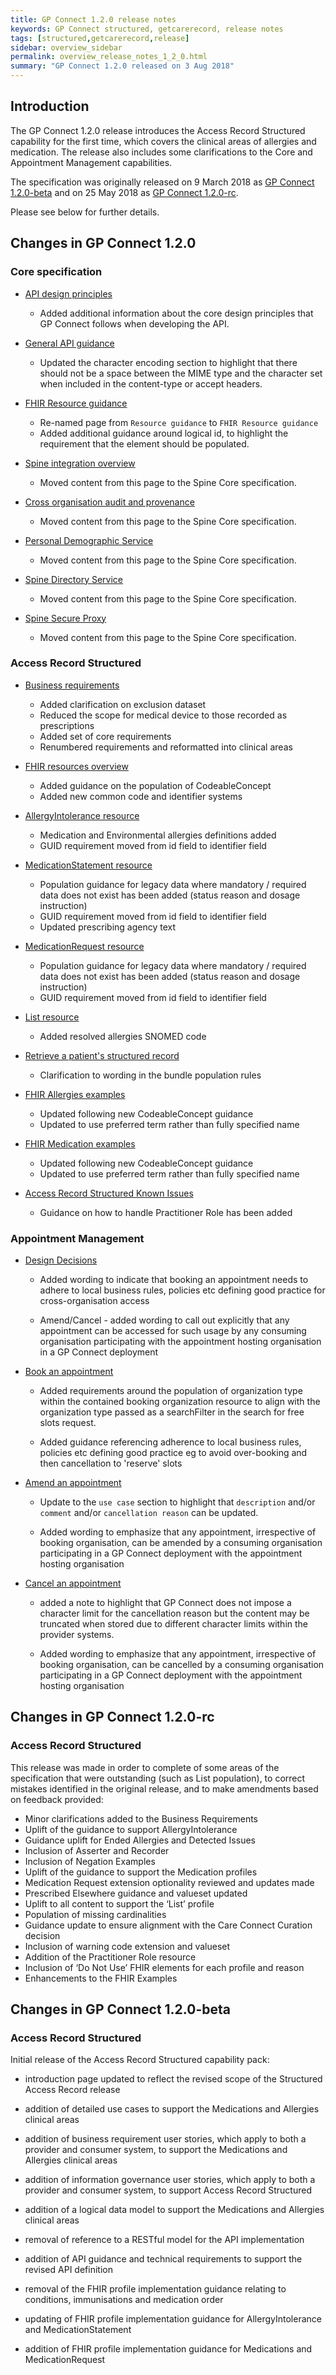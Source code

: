 ```yaml
---
title: GP Connect 1.2.0 release notes
keywords: GP Connect structured, getcarerecord, release notes
tags: [structured,getcarerecord,release]
sidebar: overview_sidebar
permalink: overview_release_notes_1_2_0.html
summary: "GP Connect 1.2.0 released on 3 Aug 2018"
---
```


## Introduction ##

The GP Connect 1.2.0 release introduces the Access Record Structured capability for the first time, which covers the clinical areas of allergies and medication.  The release also includes some clarifications to the Core and Appointment Management capabilities.

The specification was originally released on 9 March 2018 as [GP Connect 1.2.0-beta](overview_release_notes_1_2_0.html#changes-in-gp-connect-120-beta) and on 25 May 2018 as [GP Connect 1.2.0-rc](overview_release_notes_1_2_0.html#changes-in-gp-connect-120-rc).

Please see below for further details.

## Changes in GP Connect 1.2.0 ##

### Core specification

- [API design principles](designprinciples_open_api_principles.html)
  - Added additional information about the core design principles that GP Connect follows when developing the API.

- [General API guidance](development_general_api_guidance.html)
  - Updated the character encoding section to highlight that there should not be a space between the MIME type and the character set when included in the content-type or accept headers.

- [FHIR Resource guidance](development_fhir_resource_guidance.html)
  - Re-named page from `Resource guidance` to `FHIR Resource guidance`
  - Added additional guidance around logical id, to highlight the requirement that the element should be populated.

- [Spine integration overview](integration_overview.html)
  - Moved content from this page to the Spine Core specification.

- [Cross organisation audit and provenance](integration_cross_organisation_audit_and_provenance.html)
  - Moved content from this page to the Spine Core specification.

- [Personal Demographic Service](integration_personal_demographic_service.html)
  - Moved content from this page to the Spine Core specification.

- [Spine Directory Service](integration_spine_directory_service.html)
  - Moved content from this page to the Spine Core specification.

- [Spine Secure Proxy](integration_spine_secure_proxy.html)
  - Moved content from this page to the Spine Core specification.

### Access Record Structured

- [Business requirements](accessrecord_structured_requirements.html)
  - Added clarification on exclusion dataset
  - Reduced the scope for medical device to those recorded as prescriptions
  - Added set of core requirements
  - Renumbered requirements and reformatted into clinical areas

- [FHIR resources overview](accessrecord_structured_development_resources_overview.html)
  - Added guidance on the population of CodeableConcept
  - Added new common code and identifier systems

- [AllergyIntolerance resource](accessrecord_structured_development_allergyintolerance.html)
  - Medication and Environmental allergies definitions added
  - GUID requirement moved from id field to identifier field

- [MedicationStatement resource](accessrecord_structured_development_medicationstatement.html)
  - Population guidance for legacy data where mandatory / required data does not exist has been added (status reason and dosage instruction)
  - GUID requirement moved from id field to identifier field
  - Updated prescribing agency text

- [MedicationRequest resource](accessrecord_structured_development_medicationrequest.html)
  - Population guidance for legacy data where mandatory / required data does not exist has been added (status reason and dosage instruction)
  - GUID requirement moved from id field to identifier field

- [List resource](accessrecord_structured_development_list.html)
  - Added resolved allergies SNOMED code

- [Retrieve a patient's structured record](accessrecord_structured_development_retrieve_patient_record.html)
  - Clarification to wording in the bundle population rules

- [FHIR Allergies examples](accessrecord_structured_development_fhir_examples_allergies.html)
  - Updated following new CodeableConcept guidance
  - Updated to use preferred term rather than fully specified name

- [FHIR Medication examples](accessrecord_structured_development_fhir_examples_medication.html)
  - Updated following new CodeableConcept guidance
  - Updated to use preferred term rather than fully specified name

- [Access Record Structured Known Issues](accessrecord_structured_known_issues.html)
  - Guidance on how to handle Practitioner Role has been added

### Appointment Management

- [Design Decisions](appointments_design.html)
  - Added wording to indicate that booking an appointment needs to adhere to local business rules, policies etc defining good practice for cross-organisation access
  
  - Amend/Cancel - added wording to call out explicitly that any appointment can be accessed for such usage by any consuming organisation participating with the appointment hosting organisation in a GP Connect deployment

- [Book an appointment](appointments_use_case_book_an_appointment.html)
  - Added requirements around the population of organization type within the contained booking organization resource to align with the organization type passed as a searchFilter in the search for free slots request.
  
  - Added guidance referencing adherence to local business rules, policies etc defining good practice eg to avoid over-booking and then cancellation to 'reserve' slots

- [Amend an appointment](appointments_use_case_amend_an_appointment.html)
  - Update to the `use case` section to highlight that `description` and/or `comment` and/or `cancellation reason` can be updated.
  
  - Added wording to emphasize that any appointment, irrespective of booking organisation, can be amended by a consuming organisation participating in a GP Connect deployment with the appointment hosting organisation

- [Cancel an appointment](appointments_use_case_cancel_an_appointment.html)
  - added a note to highlight that GP Connect does not impose a character limit for the cancellation reason but the content may be truncated when stored due to different character limits within the provider systems.
  
  - Added wording to emphasize that any appointment, irrespective of booking organisation, can be cancelled by a consuming organisation participating in a GP Connect deployment with the appointment hosting organisation

  
## Changes in GP Connect 1.2.0-rc ##

### Access Record Structured

This release was made in order to complete of some areas of the specification that were outstanding (such as List population), to correct mistakes identified in the original release, and to make amendments based on feedback provided:

 - Minor clarifications added to the Business Requirements
 - Uplift of the guidance to support AllergyIntolerance
 - Guidance uplift for Ended Allergies and Detected Issues
 - Inclusion of Asserter and Recorder
 - Inclusion of Negation Examples
 - Uplift of the guidance to support the Medication profiles
 - Medication Request extension optionality reviewed and updates made
 - Prescribed Elsewhere guidance and valueset updated
 - Uplift to all content to support the ‘List’ profile
 - Population of missing cardinalities
 - Guidance update to ensure alignment with the Care Connect Curation decision
 - Inclusion of warning code extension and valueset
 - Addition of the Practitioner Role resource
 - Inclusion of ‘Do Not Use’ FHIR elements for each profile and reason
 - Enhancements to the FHIR Examples

## Changes in GP Connect 1.2.0-beta ##

### Access Record Structured

Initial release of the Access Record Structured capability pack:

 - introduction page updated to reflect the revised scope of the Structured Access Record release

 - addition of detailed use cases to support the Medications and Allergies clinical areas 

 - addition of business requirement user stories, which apply to both a provider and consumer system, to support the Medications and Allergies clinical areas

 - addition of information governance user stories, which apply to both a provider and consumer system, to support Access Record Structured

 - addition of a logical data model to support the Medications and Allergies clinical areas

 - removal of reference to a RESTful model for the API implementation

 - addition of API guidance and technical requirements to support the revised API definition

 - removal of the FHIR profile implementation guidance relating to conditions, immunisations and medication order

 - updating of FHIR profile implementation guidance for AllergyIntolerance and MedicationStatement

 - addition of FHIR profile implementation guidance for Medications and MedicationRequest
  
